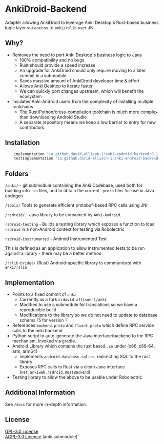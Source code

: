 # AnkiDroid-Backend

Adapter allowing AnkiDroid to leverage Anki Desktop's Rust-based business logic layer via access to `anki/rslib` over JNI.

## Why?

* Removes the need to port Anki Desktop's business logic to Java
   * 100% compatibility and no bugs
   * Rust should provide a speed increase
   * An upgrade for AnkiDroid should only require moving to a later commit in a submodule
   * Saves massive amount of AnkiDroid developer time & effort
   * Allows Anki Desktop to iterate faster
   * We can quickly port changes upstream, which will benefit the ecosystem
* Insulates Anki-Android users from the complexity of installing multiple toolchains
   * The Rust/Python/cross-compilation toolchain is much more complex than downloading Android Studio
   * A separate repository means we keep a low barrier to entry for new contributors

## Installation

```gradle
    implementation "io.github.david-allison-1:anki-android-backend:0.1.5"
    testImplementation "io.github.david-allison-1:anki-android-backend-testing:0.1.5"
```

## Folders

`/anki/` - git submodule containing the Anki Codebase, used both for building into `.so` files, and to obtain the current `.proto` files for use in Java codegen

`/tools/` Tools to generate efficient protobuf-based RPC calls using JNI

`/rsdroid/` - Java library to be consumed by `Anki-Android`.

`rsdroid-testing` - Builds a testing library which exposes a function to load `rsdroid` in a non-Android context for testing via Robolectric

`rsdroid-instrumented` - Android Instrumented Test 

This is defined as an application to allow instrumented tests to be run against a library - there may be a better method

`/rslib-bridge/` (Rust) Android-specific library to communicate with `anki/rslib`

## Implementation

* Points to a fixed commit of `anki` 
  * Currently as a fork in `david-allison-1/anki` 
  * Modified to use a submodule for translations so we have a reproducible build
  * Modifications to the library so we do not need to update to database schema 15 for version 1
* References `backend.proto` and `fluent.proto` which define RPC service calls to the anki backend
* Python script to auto-generate the Java interface/backend to the RPC mechanism. Invoked via gradle.
* Android Library which contains the rust based `.so` under (x86, x86-64, arm, arm64)
   * Implements `android.database.sqlite`, redirecting SQL to the rust library
   * Exposes RPC calls to Rust via a clean Java interface (`net.ankiweb.rsdroid.RustBackend`)
* Testing library to allow the above to be usable under Robolectric


## Additional Information

See `/docs` for more in-depth information.

## License

[GPL-3.0 License](https://github.com/ankidroid/Anki-Android/blob/master/COPYING)  
[AGPL-3.0 Licence](https://github.com/david-allison-1/anki/blob/master/LICENSE) (anki submodule)
